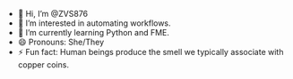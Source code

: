 - 👋 Hi, I’m @ZVS876
- 👀 I’m interested in automating workflows.
- 🌱 I’m currently learning Python and FME.
- 😄 Pronouns: She/They
- ⚡ Fun fact: Human beings produce the smell we typically associate with copper coins.

<!---
ZVS876/ZVS876 is a ✨ special ✨ repository because its `README.md` (this file) appears on your GitHub profile.
You can click the Preview link to take a look at your changes.
--->
